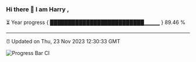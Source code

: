 ### Hi there 👋 I am Harry , 

⏳ Year progress { ██████████████████████████▁▁▁▁ } 89.46 %

---

⏰ Updated on Thu, 23 Nov 2023 12:30:33 GMT

![Progress Bar CI](https://github.com/duykhang68/duykhang68/workflows/Progress%20Bar%20CI/badge.svg)
